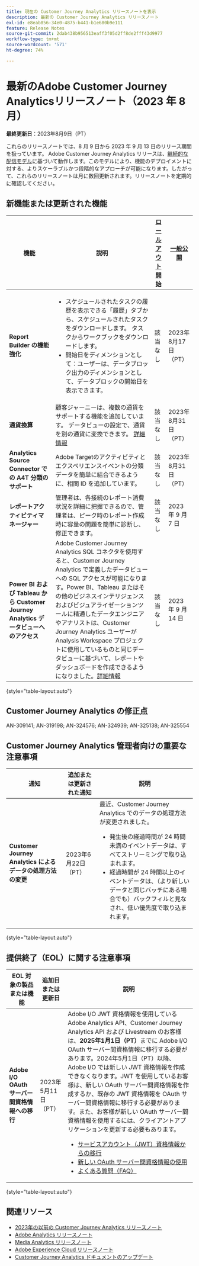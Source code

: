 ```yaml
---
title: 現在の Customer Journey Analytics リリースノートを表示
description: 最新の Customer Journey Analytics リリースノート
exl-id: e8eab856-34e0-4875-b441-b1e680b9e111
feature: Release Notes
source-git-commit: 2dab438b956513eaff3f05d2ff8de2fff43d9977
workflow-type: tm+mt
source-wordcount: '571'
ht-degree: 74%

---
```


# 最新のAdobe Customer Journey Analyticsリリースノート（2023 年 8 月）

**最終更新日**：2023年8月9日（PT）

これらのリリースノートでは、8 月 9 日から 2023 年 9 月 13 日のリリース期間を扱っています。 Adobe Customer Journey Analytics リリースは、[継続的な配信モデル](releases.md)に基づいて動作します。このモデルにより、機能のデプロイメントに対する、よりスケーラブルかつ段階的なアプローチが可能になります。したがって、これらのリリースノートは月に数回更新されます。リリースノートを定期的に確認してください。

## 新機能または更新された機能

| 機能 | 説明 | [ロールアウト開始](releases.md) | [一般公開](releases.md) |
| ----------- | ---------- | ------- | ---- |
| **Report Builder の機能強化** | <ul><li>スケジュールされたタスクの履歴を表示できる「履歴」タブから、スケジュールされたタスクをダウンロードします。 タスクからワークブックをダウンロードします。 </li><li>開始日をディメンションとして：ユーザーは、データブロック出力のディメンションとして、データブロックの開始日を表示できます。 </li></ul> | 該当なし | 2023年8月17日（PT） |
| **通貨換算** | 顧客ジャーニーは、複数の通貨をサポートする機能を追加しています。 データビューの設定で、通貨を別の通貨に変換できます。 [詳細情報](/help/data-views/component-settings/format.md) | 該当なし | 2023年8月31日（PT） |
| **Analytics Source Connector での A4T 分類のサポート** | Adobe Targetのアクティビティとエクスペリエンスイベントの分類データを簡単に結合できるように、相関 ID を追加しています。 | 該当なし | 2023年8月31日（PT） |
| **レポートアクティビティマネージャー** | 管理者は、各接続のレポート消費状況を詳細に把握できるので、管理者は、ピーク時のレポート作成時に容量の問題を簡単に診断し、修正できます。 | 該当なし | 2023 年 9 月 7 日 |
| **Power BI および Tableau から Customer Journey Analytics データビューへのアクセス** | Adobe Customer Journey Analytics SQL コネクタを使用すると、Customer Journey Analytics で定義したデータビューへの SQL アクセスが可能になります。Power BI、Tableau またはその他のビジネスインテリジェンスおよびビジュアライゼーションツールに精通したデータエンジニアやアナリストは、Customer Journey Analytics ユーザーが Analysis Workspace プロジェクトに使用しているものと同じデータビューに基づいて、レポートやダッシュボードを作成できるようになりました。[詳細情報](/help/data-views/sql-connector.md) | 該当なし | 2023 年 9 月 14 日 |

{style="table-layout:auto"}

## Customer Journey Analytics の修正点

AN-309141; AN-319198; AN-324576; AN-324939; AN-325138; AN-325554

## Customer Journey Analytics 管理者向けの重要な注意事項

| 通知 | 追加または更新された通知 | 説明 |
| --- | --- | --- |
| **Customer Journey Analytics によるデータの処理方法の変更** | 2023年6月22日（PT） | 最近、Customer Journey Analytics でのデータの処理方法が変更されました。<ul><li>発生後の経過時間が 24 時間未満のイベントデータは、すべてストリーミングで取り込まれます。</li><li>経過時間が 24 時間以上のイベントデータは、（より新しいデータと同じバッチにある場合でも）バックフィルと見なされ、低い優先度で取り込まれます。</li></ul> |

{style="table-layout:auto"}

## 提供終了（EOL）に関する注意事項

| EOL 対象の製品または機能 | 追加日または更新日 | 説明 |
| --- | --- | --- |
| **Adobe I/O OAuth サーバー間資格情報への移行** | 2023年5月11日（PT） | Adobe I/O JWT 資格情報を使用している Adobe Analytics API、Customer Journey Analytics API および Livestream のお客様は、**2025年1月1日（PT）**&#x200B;までに Adobe I/O OAuth サーバー間資格情報に移行する必要があります。2024年5月1日（PT）以降、Adobe I/O では新しい JWT 資格情報を作成できなくなります。JWT を使用しているお客様は、新しい OAuth サーバー間資格情報を作成するか、既存の JWT 資格情報を OAuth サーバー間資格情報に移行する必要があります。また、お客様が新しい OAuth サーバー間資格情報を使用するには、クライアントアプリケーションを更新する必要もあります。 <ul><li>[サービスアカウント（JWT）資格情報からの移行](https://developer.adobe.com/developer-console/docs/guides/authentication/ServerToServerAuthentication/migration/)</li><li>[新しい OAuth サーバー間資格情報の使用](https://developer.adobe.com/developer-console/docs/guides/authentication/ServerToServerAuthentication/implementation/)</li><li>[よくある質問（FAQ）](https://developer.adobe.com/developer-console/docs/guides/authentication/ServerToServerAuthentication/faqs/)</li></ul> |

{style="table-layout:auto"}


## 関連リソース

* [2023年の以前の Customer Journey Analytics リリースノート](/help/release-notes/2023.md)
* [Adobe Analytics リリースノート](https://experienceleague.adobe.com/docs/analytics/release-notes/latest.html?lang=ja)
* [Media Analytics リリースノート](https://experienceleague.adobe.com/docs/media-analytics/using/additional-resources/release-notes.html?lang=ja)
* [Adobe Experience Cloud リリースノート](https://experienceleague.adobe.com/docs/release-notes/experience-cloud/current.html?lang=ja)
* [Customer Journey Analytics ドキュメントのアップデート](/help/release-notes/doc-changes.md)
